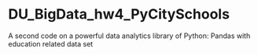 # DU_BigData_hw4_PyCitySchools
A second code on a powerful data analytics library of Python: Pandas with education related data set
